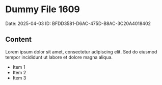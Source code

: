 # Dummy File 1609

Date: 2025-04-03
ID: BFDD3581-D6AC-475D-B8AC-3C20A4018402

## Content

Lorem ipsum dolor sit amet, consectetur adipiscing elit.
Sed do eiusmod tempor incididunt ut labore et dolore magna aliqua.

* Item 1
* Item 2
* Item 3
